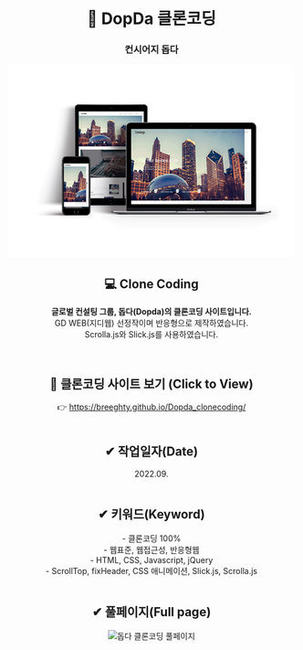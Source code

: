 
<div align=center><h1>📌 DopDa 클론코딩</h1></div>

<div align=center><h3>컨시어지 돕다</h3></div>

<div align=center>
<img src="./img/responsive_dopda.png" width="600px" height="auto" alt="돕다 클론코딩">
</div>


<div align=center>
<h2>💻 Clone Coding </h2>

**글로벌 컨설팅 그룹, 돕다(Dopda)의 클론코딩 사이트입니다.** <br> GD WEB(지디웹) 선정작이며 반응형으로 제작하였습니다. <br> 
Scrolla.js와 Slick.js를 사용하였습니다.

</div>

<br>

<div align=center>
<h2>👀 클론코딩 사이트 보기 (Click to View) </h2>
👉 <a href="https://breeghty.github.io/Dopda_clonecoding/" target="_blank">
  https://breeghty.github.io/Dopda_clonecoding/</a>
</div>

<br>

<div align=center>
<h2>✔ 작업일자(Date)</h2>
2022.09.
</div>

<br>

<div align=center>
<h2>✔ 키워드(Keyword)</h2>
- 클론코딩 100%<br>
- 웹표준, 웹접근성, 반응형웹<br>
- HTML, CSS, Javascript, jQuery<br>
- ScrollTop, fixHeader, CSS 애니메이션, Slick.js, Scrolla.js
</div>

<br>

<div align=center>
<h2>✔ 풀페이지(Full page)</h2>
<img src="./img/full_dopda.png" width="600px" height="auto" alt="돕다 클론코딩 풀페이지">
</div>
